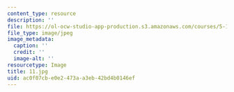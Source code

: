 ```yaml
---
content_type: resource
description: ''
file: https://ol-ocw-studio-app-production.s3.amazonaws.com/courses/5-112-principles-of-chemical-science-fall-2005/ac0f07cbe0e2473aa3eb42bd4b0146ef_11.jpg
file_type: image/jpeg
image_metadata:
  caption: ''
  credit: ''
  image-alt: ''
resourcetype: Image
title: 11.jpg
uid: ac0f07cb-e0e2-473a-a3eb-42bd4b0146ef
---
```

